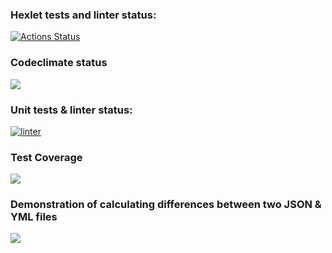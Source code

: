 ### Hexlet tests and linter status:
[![Actions Status](https://github.com/Vox1oot/frontend-project-lvl2/workflows/hexlet-check/badge.svg)](https://github.com/Vox1oot/frontend-project-lvl2/actions)
### Codeclimate status
<a href="https://codeclimate.com/github/Vox1oot/frontend-project-lvl2/maintainability"><img src="https://api.codeclimate.com/v1/badges/3a387f55022b74a6e397/maintainability" /></a>
### Unit tests & linter status:
[![linter](https://github.com/Vox1oot/frontend-project-lvl2/actions/workflows/tests.yml/badge.svg)](https://github.com/Vox1oot/frontend-project-lvl2/actions/workflows/tests.yml)
### Test Coverage
<a href="https://codeclimate.com/github/Vox1oot/frontend-project-lvl2/test_coverage"><img src="https://api.codeclimate.com/v1/badges/3a387f55022b74a6e397/test_coverage" /></a>

### Demonstration of calculating differences between two JSON & YML files
<a href="https://asciinema.org/a/q3fDreQl4sNBcjJTUYBejxDkY" target="_blank"><img src="https://asciinema.org/a/q3fDreQl4sNBcjJTUYBejxDkY.svg" /></a>
